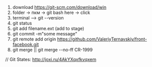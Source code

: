 1) download https://git-scm.com/download/win
2) folder -> пкм -> git bash here -> click
3) terminal --> git --version
4) git status 
5) git add filename.ext (add to stage)
6) git commit -m"some message"
7) git remote add origin https://github.com/ValeriyTernavskiy/front-facebook.git
8) git merge || git merge --no-ff CR-1999


// Git States: http://joxi.ru/4AkYXqxfkvqxem